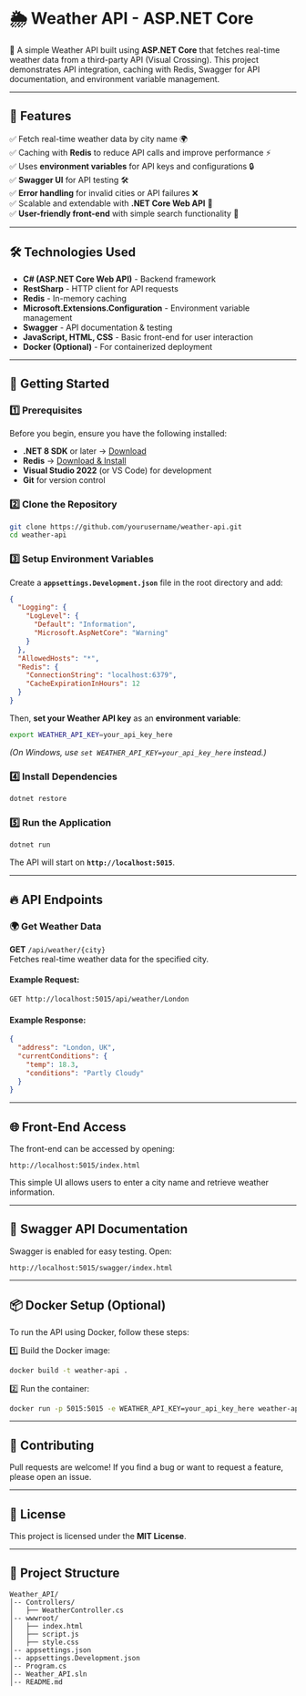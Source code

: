 ﻿# 🌦️ Weather API - ASP.NET Core

🚀 A simple Weather API built using **ASP.NET Core** that fetches real-time weather data from a third-party API (Visual Crossing). This project demonstrates API integration, caching with Redis, Swagger for API documentation, and environment variable management.

---

## 📌 Features

✅ Fetch real-time weather data by city name 🌍  
✅ Caching with **Redis** to reduce API calls and improve performance ⚡  
✅ Uses **environment variables** for API keys and configurations 🔒  
✅ **Swagger UI** for API testing 🛠️  
✅ **Error handling** for invalid cities or API failures ❌  
✅ Scalable and extendable with **.NET Core Web API** 🚀  
✅ **User-friendly front-end** with simple search functionality 🔎  

---

## 🛠️ Technologies Used

- **C# (ASP.NET Core Web API)** - Backend framework  
- **RestSharp** - HTTP client for API requests  
- **Redis** - In-memory caching  
- **Microsoft.Extensions.Configuration** - Environment variable management  
- **Swagger** - API documentation & testing  
- **JavaScript, HTML, CSS** - Basic front-end for user interaction  
- **Docker (Optional)** - For containerized deployment  

---

## 🚀 Getting Started

### 1️⃣ Prerequisites

Before you begin, ensure you have the following installed:

- **.NET 8 SDK** or later → [Download](https://dotnet.microsoft.com/en-us/download)
- **Redis** → [Download & Install](https://redis.io/docs/getting-started/installation/)
- **Visual Studio 2022** (or VS Code) for development
- **Git** for version control

### 2️⃣ Clone the Repository
```sh
git clone https://github.com/yourusername/weather-api.git
cd weather-api
```

### 3️⃣ Setup Environment Variables
Create a **`appsettings.Development.json`** file in the root directory and add:
```json
{
  "Logging": {
    "LogLevel": {
      "Default": "Information",
      "Microsoft.AspNetCore": "Warning"
    }
  },
  "AllowedHosts": "*",
  "Redis": {
    "ConnectionString": "localhost:6379",
    "CacheExpirationInHours": 12
  }
}
```

Then, **set your Weather API key** as an **environment variable**:
```sh
export WEATHER_API_KEY=your_api_key_here
```
*(On Windows, use `set WEATHER_API_KEY=your_api_key_here` instead.)*

### 4️⃣ Install Dependencies
```sh
dotnet restore
```

### 5️⃣ Run the Application
```sh
dotnet run
```

The API will start on **`http://localhost:5015`**.

---

## 🔥 API Endpoints

### 🌍 Get Weather Data
**GET** `/api/weather/{city}`  
Fetches real-time weather data for the specified city.

#### Example Request:
```sh
GET http://localhost:5015/api/weather/London
```

#### Example Response:
```json
{
  "address": "London, UK",
  "currentConditions": {
    "temp": 18.3,
    "conditions": "Partly Cloudy"
  }
}
```

---

## 🌐 Front-End Access

The front-end can be accessed by opening:
```
http://localhost:5015/index.html
```

This simple UI allows users to enter a city name and retrieve weather information.

---

## 📜 Swagger API Documentation
Swagger is enabled for easy testing. Open:
```
http://localhost:5015/swagger/index.html
```

---

## 📦 Docker Setup (Optional)

To run the API using Docker, follow these steps:

1️⃣ Build the Docker image:
```sh
docker build -t weather-api .
```

2️⃣ Run the container:
```sh
docker run -p 5015:5015 -e WEATHER_API_KEY=your_api_key_here weather-api
```

---

## 🤝 Contributing
Pull requests are welcome! If you find a bug or want to request a feature, please open an issue.

---

## 📜 License
This project is licensed under the **MIT License**.

---

## 📁 Project Structure
```
Weather_API/
│-- Controllers/
│   ├── WeatherController.cs
│-- wwwroot/
│   ├── index.html
│   ├── script.js
│   ├── style.css
│-- appsettings.json
│-- appsettings.Development.json
│-- Program.cs
│-- Weather_API.sln
│-- README.md
```

